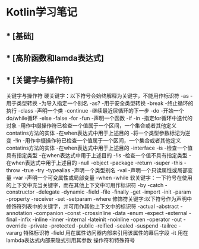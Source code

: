 # Kotlin学习笔记
## * [基础]
## * [高阶函数和lamda表达式]
## * [关键字与操作符]

关键字与操作符
    硬关键字：以下符号会始终解释为关键字，不能用作标识符
	-as
		-用于类型转换
		-为导入指定一个别名
	-as?
		-用于安全类型转换
	-break
		-终止循环的执行
	-class
		-声明一个类
	-continue
		-继续最近层循环的下一步
	-do
		-开始一个do/while循环
	-else
	-false
	-for
	-fun
		-声明一个函数
	-if
	-in
		-指定for循环中迭代的对象
		-用作中缀操作符已检查一个值属于一个区间，一个集合或者其他定义contatins方法的实体
		-在when表达式中用于上述目的
		-将一个类型参数标记为逆变
	-!in
		-用作中缀操作符已检查一个值属于一个区间，一个集合或者其他定义contatins方法的实体
		-在when表达式中用于上述目的
	-interface
	-is
		-检查一个值具有指定类型
		-在when表达式中用于上述目的
	-!is
		-检查一个值不具有指定类型
		-在when表达式中用于上述目的
	-null
	-object
	-package
	-return
	-super
	-this
	-throw
	-true
	-try
	-typealias
		-声明一个类型别名
	-val
		-声明一个只读属性或局部变量
	-var
		-声明一个可变属性或局部变量
	-when
	-while
    软关键字：一下符号在使用的上下文中充当关键字，而在其他上下文中可用作标识符
	-by
	-catch
	-constructor
	-delegate
	-dynamic
	-field
	-file
	-finally
	-get
	-import
	-init
	-param
	-property
	-receiver
	-set
	-setparam
	-where
    修饰符关键字:以下符号作为声明中修饰符列表中的关键字，并可用作其他上下文中的标识符
	-actual
	-abstract
	-annotation
	-companion
	-const
	-crossinline
	-data
	-enum
	-expect
	-external
	-final
	-infix
	-inline
	-inner
	-internal
	-lateinit
	-noinline
	-open
	-operator
	-out
	-override
	-private
	-protected
	-public
	-reified
	-sealed
	-suspend
	-tailrec
	-vararg
    特殊标识符
        -field 用在属性访问器内部来引用该属性的幕后字段
	-it 用在lambda表达式内部来隐式引用其参数
    操作符和特殊符号

